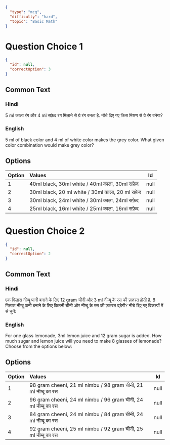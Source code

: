 ```json
{
  "type": "mcq",
  "difficulty": "hard",
  "topic": "Basic Math"
}
```

# Question Choice 1
```json
{
  "id": null,
  "correctOption": 3
}
```

## Common Text

### Hindi
5 ml काला रंग और 4 ml सफ़ेद रंग मिलाने से ग्रे रंग बनता है. नीचे दिए गए किस मिश्रण से ग्रे रंग बनेगा?

### English
5 ml of black color and 4 ml of white color makes the grey color. What given color combination would make grey color?


## Options
| Option | Values                  |Id     |
|:-------|:------------------------|:-----:|
| 1      | 40ml black, 30ml white   /  40ml काला, 30ml सफ़ेद  |null   |
| 2      | 30ml black, 20 ml white  /  30ml काला, 20 ml सफ़ेद |null   |
| 3      | 30ml black, 24ml white   /  30ml काला, 24ml सफ़ेद  |null   |
| 4      | 25ml black, 16ml white   /  25ml काला, 16ml सफ़ेद  |null   |

# Question Choice 2
```json
{
  "id": null,
  "correctOption": 2
}
```
## Common Text

### Hindi
एक गिलास नीम्बू पानी बनाने के लिए 12 gram चीनी और 3 ml नीम्बू के रस की ज़रुरत होती है. 8 गिलास नीम्बू पानी बनाने के लिए कितनी चीनी और नीम्बू के रस की ज़रुरत पड़ेगी? नीचे दिए गए विकल्पों में से चुनें:

### English
For one glass lemonade, 3ml lemon juice and 12 gram sugar is added. How much sugar and lemon juice will you need to make 8 glasses of lemonade? Choose from the options below:

## Options
| Option | Values                      |Id     |
|:-------|:----------------------------|:-----:|
| 1      | 98 gram cheeni, 21 ml nimbu  /  98 gram चीनी, 21 ml नीम्बू का रस |null   |
| 2      | 96 gram cheeni, 24 ml nimbu  /  96 gram चीनी, 24 ml नीम्बू का रस |null   |
| 3      | 84 gram cheeni, 24 ml nimbu  /  84 gram चीनी, 24 ml नीम्बू का रस |null   |
| 4      | 92 gram cheeni, 25 ml nimbu  /  92 gram चीनी, 25 ml नीम्बू का रस |null   |
